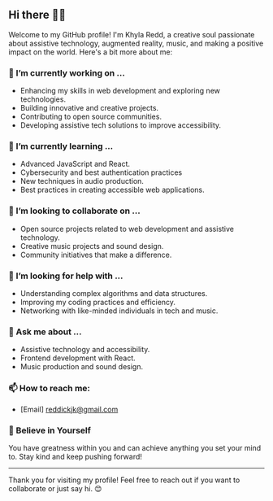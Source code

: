 
## Hi there 👋🏽

Welcome to my GitHub profile! I'm Khyla Redd, a creative soul passionate about assistive technology, augmented reality, music, and making a positive impact on the world. Here's a bit more about me:

### 🔭 I’m currently working on ...
- Enhancing my skills in web development and exploring new technologies.
- Building innovative and creative projects.
- Contributing to open source communities.
- Developing assistive tech solutions to improve accessibility.

### 🌱 I’m currently learning ...
- Advanced JavaScript and React.
- Cybersecurity and best authentication practices
- New techniques in audio production.
- Best practices in creating accessible web applications.

### 👯 I’m looking to collaborate on ...
- Open source projects related to web development and assistive technology.
- Creative music projects and sound design.
- Community initiatives that make a difference.

### 🤔 I’m looking for help with ...
- Understanding complex algorithms and data structures.
- Improving my coding practices and efficiency.
- Networking with like-minded individuals in tech and music.

### 💬 Ask me about ...
- Assistive technology and accessibility.
- Frontend development with React.
- Music production and sound design.

### 📫 How to reach me:

- [Email] reddickjk@gmail.com


### 🌟 Believe in Yourself
You have greatness within you and can achieve anything you set your mind to. Stay kind and keep pushing forward!

---

Thank you for visiting my profile! Feel free to reach out if you want to collaborate or just say hi. 😊
